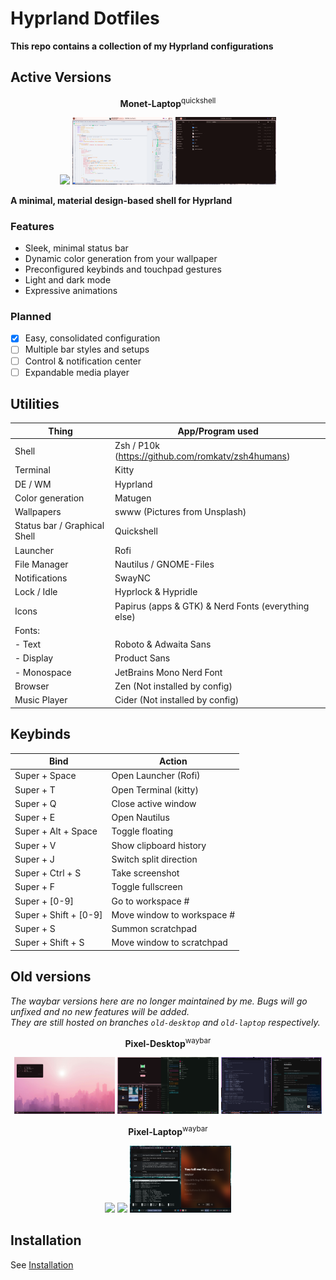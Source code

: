 # Hyprland Dotfiles

**This repo contains a collection of my Hyprland configurations**

## Active Versions

<p align="center"><b>Monet-Laptop</b><sup>quickshell</sup></p>
<p align="center">
  <img src="assets/lpqs1.png" width="32%">
  <img src="assets/lpqs2.png" width="32%">
  <img src="assets/lpqs3.png" width="32%">
</p>

**A minimal, material design-based shell for Hyprland**

### Features

- Sleek, minimal status bar
- Dynamic color generation from your wallpaper
- Preconfigured keybinds and touchpad gestures
- Light and dark mode
- Expressive animations

### Planned

- [x] Easy, consolidated configuration
- [ ] Multiple bar styles and setups
- [ ] Control & notification center
- [ ] Expandable media player

## Utilities

| Thing                        | App/Program used                                    |
| ---------------------------- | --------------------------------------------------- |
| Shell                        | Zsh / P10k (https://github.com/romkatv/zsh4humans)  |
| Terminal                     | Kitty                                               |
| DE / WM                      | Hyprland                                            |
| Color generation             | Matugen                                             |
| Wallpapers                   | swww (Pictures from Unsplash)                       |
| Status bar / Graphical Shell | Quickshell                                          |
| Launcher                     | Rofi                                                |
| File Manager                 | Nautilus / GNOME-Files                              |
| Notifications                | SwayNC                                              |
| Lock / Idle                  | Hyprlock & Hypridle                                 |
| Icons                        | Papirus (apps & GTK) & Nerd Fonts (everything else) |
| Fonts:                       |                                                     |
| - Text                       | Roboto & Adwaita Sans                               |
| - Display                    | Product Sans                                        |
| - Monospace                  | JetBrains Mono Nerd Font                            |
| Browser                      | Zen (Not installed by config)                       |
| Music Player                 | Cider (Not installed by config)                     |

## Keybinds

| Bind                  | Action                     |
| --------------------- | -------------------------- |
| Super + Space         | Open Launcher (Rofi)       |
| Super + T             | Open Terminal (kitty)      |
| Super + Q             | Close active window        |
| Super + E             | Open Nautilus              |
| Super + Alt + Space   | Toggle floating            |
| Super + V             | Show clipboard history     |
| Super + J             | Switch split direction     |
| Super + Ctrl + S      | Take screenshot            |
| Super + F             | Toggle fullscreen          |
| Super + [0-9]         | Go to workspace #          |
| Super + Shift + [0-9] | Move window to workspace # |
| Super + S             | Summon scratchpad          |
| Super + Shift + S     | Move window to scratchpad  |

## Old versions

_The waybar versions here are no longer maintained by me. Bugs will go unfixed and no new features will be added._ \
_They are still hosted on branches `old-desktop` and `old-laptop` respectively._

<p align="center"><b>Pixel-Desktop</b><sup>waybar</sup></p>
<p align="center">
  <img src="assets/desktopss1.png" width="32%">
  <img src="assets/desktopss3.png" width="32%">
  <img src="assets/desktopss2.png" width="32%">
</p>
<p align="center"><b>Pixel-Laptop</b><sup>waybar</sup></p>
<p align="center">
  <img src="assets/laptopss1.png" width="32%">
  <img src="assets/laptopss2.png" width="32%">
  <img src="assets/laptopss3.png" width="32%">
</p>

## Installation

See [Installation](https://github.com/bmalia/dotfiles/blob/main/INSTALLATION.md)
